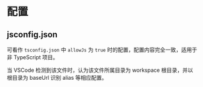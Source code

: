 # 配置

## jsconfig.json

可看作  ```tsconfig.json``` 中 ```allowJs``` 为 ```true``` 时的配置，配置内容完全一致，适用于非  TypeScript  项目。

当 VSCode 检测到该文件时，认为该文件所属目录为 workspace 根目录，并以根目录为 baseUrl 识别 alias 等相应配置。